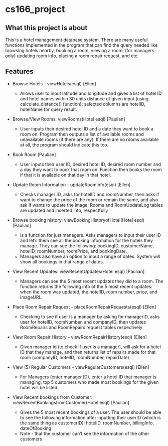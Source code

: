 # cs166_project

## What this project is about
This is a hotel management database system. There are many useful functions implemented in the program that can find the query needed like browsing hotels nearby, booking a room, viewing a room, (for managers only) updating room info, placing a room repair request, and etc. 

## Features 
- Browse Hotels - viewHotels(esql) [Ellen]
    - Allows user to input latitude and longitude and gives a list of hotel ID and hotel names within 30 units distance of given input (using calculate_distance() function); selected columns are hotelID, hotelName for query result.

- Browse/View Rooms: viewRooms(Hotel esql) [Paulian] 
    - User inputs their desired hotel ID and a date they want to book a room on. Program then outputs a list of available rooms and unavailable rooms (if there are any). If there are no rooms available at all, the program should indicate this too.
    
- Book Room [Paulian] 
    - User inputs their user ID, desired hotel ID, desired room number and a day they want to book that room on. Function then books the room if that it is available on that day in that hotel.
   
- Update Room Information - updateRoomInfo(esql) [Ellen] 
    - Checks manager ID, asks for hotelID and roomNumber, then asks if want to change the price of the room or remain the same, and also ask if wants to update the image; Rooms and RoomUpdateLog tables are updated and inserted into, respectfully 

- Browse booking history: viewBookingHistoryofHotel(Hotel esql) [Paulian] 
    - Is a function for just managers. Asks managers to input their user ID and let’s them see all the booking information for the hotels they manage. They can see the following: bookingID, customerName, hotelID, roomNumber, roomPrice, and bookingDate.
    - Managers also have an option to input a range of dates. System will show all bookings in that range of dates.

- View Recent Updates: viewRecentUpdates(Hotel esql) [Paulian] 
    - Managers can see the 5 most recent updates they did to a room. The function returns the following info of the 5 most recent updates: when the room was updated, the hotelID, room number, price, and imageURL.
 
 - Place Room Repair Request - placeRoomRepairRequests(esql)  [Ellen]
    - Checking to see if user is a manager by asking for managerID, asks user for hotelID, roomNumber, and companyID, then updates RoomRepairs and RoomRepairs request tables respectively

- View Room Repair History - viewRoomRepairHistory(esql) [Ellen] 
    - Given manager id (to check if user is a manager), will ask for a hotel ID that they manage, and then returns list of repairs made for that room (companyID, hotelID, roomNumber, repairDate) 

- View (5) Regular Customers - viewRegularCustomers(esql) [Ellen] 
    - For Managers (enter manager ID), enter a hotel ID that manager is managing, top 5 customers who made most bookings for the given hotel will be listed
    
- View Recent bookings from Customer: viewRecentBookingsfromCustomer(Hotel esql)  [Paulian]
    - Gives the 5 most recent bookings of a user. The user should be able to see the following information after inputting their userID (which is the same thing as customerID): hotelID, roomNumber, billingInfo, dateOfBooking
    - Note - that the customer can’t see the information of the other customers
